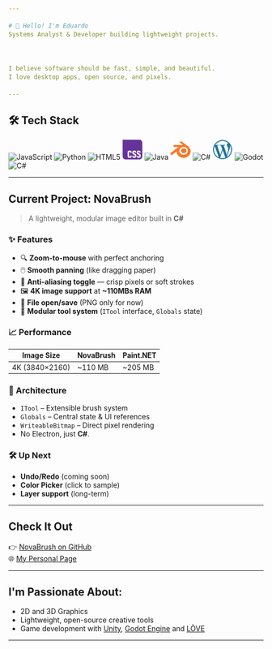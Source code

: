 ```yaml
---

# 👋 Hello! I'm Eduardo  
Systems Analyst & Developer building lightweight projects.



I believe software should be fast, simple, and beautiful. 
I love desktop apps, open source, and pixels.

---
```


## 🛠️ Tech Stack

<div align="left">
  <img src="https://raw.githubusercontent.com/danielcranney/readme-generator/main/public/icons/skills/javascript-colored.svg" height="40" alt="JavaScript" />
  <img src="https://raw.githubusercontent.com/danielcranney/readme-generator/main/public/icons/skills/python-colored.svg" height="40" alt="Python" />
  <img src="https://raw.githubusercontent.com/danielcranney/profileme-dev/refs/heads/main/public/icons/skills/html5.svg" height="40" alt="HTML5" />
  <img src="https://raw.githubusercontent.com/danielcranney/profileme-dev/refs/heads/main/public/icons/skills/css3-colored.svg" height="40" alt="CSS3" />
  <img src="https://raw.githubusercontent.com/danielcranney/profileme-dev/refs/heads/main/public/icons/skills/java-colored.svg" height="40" alt="Java" />
  <img src="https://raw.githubusercontent.com/danielcranney/profileme-dev/refs/heads/main/public/icons/skills/blender-colored.svg" height="40" alt="Blender" />
  <img src="https://raw.githubusercontent.com/danielcranney/profileme-dev/refs/heads/main/public/icons/skills/c-colored.svg" height="40" alt="C#" />
  <img src="https://raw.githubusercontent.com/danielcranney/profileme-dev/refs/heads/main/public/icons/skills/wordpress-colored.svg" height="40" alt="WordPress" />
  <img src="https://godotengine.org/assets/press/icon_color.svg" height="40" alt="Godot" />
  <img src="https://raw.githubusercontent.com/danielcranney/profileme-dev/refs/heads/main/public/icons/skills/csharp-colored.svg" height="40" alt="C#" />  
</div>

---

##  Current Project: **NovaBrush**

> A lightweight, modular image editor built in **C#**  

### ✨ Features
- 🔍 **Zoom-to-mouse** with perfect anchoring  
- 🖱️ **Smooth panning** (like dragging paper)  
- 🎯 **Anti-aliasing toggle** — crisp pixels or soft strokes  
- 🖼️ **4K image support** at **~110MBs RAM**
- 💾 **File open/save** (PNG only for now)  
- 🧩 **Modular tool system** (`ITool` interface, `Globals` state)

### 📈 Performance
| Image Size | NovaBrush | Paint.NET |
|-----------|----------|----------------|
| 4K (3840×2160) | ~110 MB | ~205 MB |

### 📂 Architecture
- `ITool` – Extensible brush system
- `Globals` – Central state & UI references
- `WriteableBitmap` – Direct pixel rendering
- No Electron, just **C#**.

### 🛠️ Up Next
- **Undo/Redo** (coming soon)
- **Color Picker** (click to sample)
- **Layer support** (long-term)

---

##  Check It Out
👉 [NovaBrush on GitHub](https://github.com/eduardodias2002/NovaBrush_2-brushsys)  
🌐 [My Personal Page](https://eduardodias2002.github.io)

---

##  I'm Passionate About:
- 2D and 3D Graphics 
- Lightweight, open-source creative tools
- Game development with [Unity](https://unity.com), [Godot Engine](https://godotengine.org) and [LÖVE](https://love2d.org)  

---
